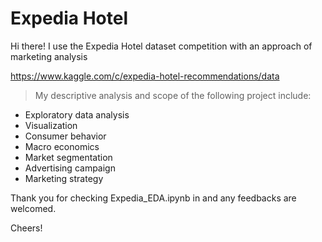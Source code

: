 # Expedia Hotel

Hi there! I use the Expedia Hotel dataset competition with an approach of marketing analysis

https://www.kaggle.com/c/expedia-hotel-recommendations/data

> My descriptive analysis and scope of the following project include:
- Exploratory data analysis
- Visualization
- Consumer behavior
- Macro economics
- Market segmentation
- Advertising campaign
- Marketing strategy

Thank you for checking Expedia_EDA.ipynb in and any feedbacks are welcomed.


Cheers!
